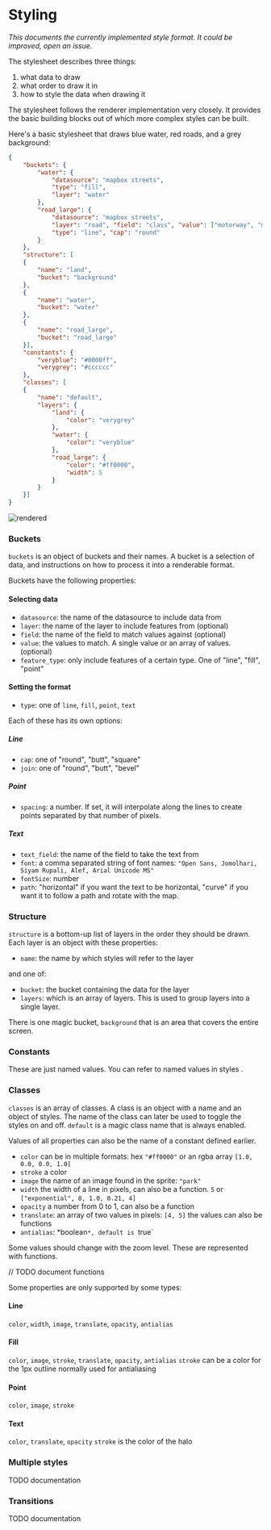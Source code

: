 # Styling

*This documents the currently implemented style format. It could be improved, open an issue.*

The stylesheet describes three things:

1) what data to draw
2) what order to draw it in
3) how to style the data when drawing it

The stylesheet follows the renderer implementation very closely.
It provides the basic building blocks out of which more complex styles can be built.

Here's a basic stylesheet that draws blue water, red roads, and a grey background:

```json
{
    "buckets": {
        "water": {
            "datasource": "mapbox streets",
            "type": "fill",
            "layer": "water"
        },
        "road_large": {
            "datasource": "mapbox streets",
            "layer": "road", "field": "class", "value": ["motorway", "main"],
            "type": "line", "cap": "round"
        }
    },
    "structure": [
    {
        "name": "land",
        "bucket": "background"
    },
    {
        "name": "water",
        "bucket": "water"
    },
    {
        "name": "road_large",
        "bucket": "road_large"
    }],
    "constants": {
        "veryblue": "#0000ff",
        "verygrey": "#cccccc"
    },
    "classes": [
    {
        "name": "default",
        "layers": {
            "land": {
                "color": "verygrey"
            },
            "water": {
                "color": "veryblue"
            },
            "road_large": {
                "color": "#ff0000",
                "width": 5
            }
        }
    }]
}
```

![rendered](https://f.cloud.github.com/assets/1421652/2045049/0e54b9d6-89f3-11e3-9087-3cf57ed1ded9.jpg)

### Buckets

`buckets` is an object of buckets and their names.
A bucket is a selection of data, and instructions on how to process it into a renderable format.

Buckets have the following properties:

#### Selecting data

- `datasource`: the name of the datasource to include data from
- `layer`: the name of the layer to include features from (optional)
- `field`: the name of the field to match values against (optional)
- `value`: the values to match. A single value or an array of values. (optional)
- `feature_type`: only include features of a certain type. One of "line", "fill", "point"

#### Setting the format

- `type`: one of `line`, `fill`, `point`, `text`

Each of these has its own options:

##### Line

- `cap`: one of "round", "butt", "square"
- `join`: one of "round", "butt", "bevel"

##### Point

- `spacing`: a number. If set, it will interpolate along the lines to create points separated by that number of pixels.

##### Text

- `text_field`: the name of the field to take the text from
- `font`: a comma separated string of font names: `"Open Sans, Jomolhari, Siyam Rupali, Alef, Arial Unicode MS"`
- `fontSize`: number
- `path`: "horizontal" if you want the text to be horizontal, "curve" if you want it to follow a path and rotate with the map.


### Structure

`structure` is a bottom-up list of layers in the order they should be drawn. Each layer is an object with these properties:

- `name`: the name by which styles will refer to the layer

and one of:
- `bucket`: the bucket containing the data for the layer
- `layers`: which is an array of layers. This is used to group layers into a single layer.

There is one magic bucket, `background` that is an area that covers the entire screen.

### Constants

These are just named values. You can refer to named values in styles .

### Classes

`classes` is an array of classes. A class is an object with a name and an object of styles.
The name of the class can later be used to toggle the styles on and off.
`default` is a magic class name that is always enabled.

Values of all properties can also be the name of a constant defined earlier.

- `color` can be in multiple formats: hex `"#ff0000"` or an rgba array `[1.0, 0.0, 0.0, 1.0]`
- `stroke` a color
- `image` the name of an image found in the sprite: `"park"`
- `width` the width of a line in pixels, can also be a function. `5` or `["exponential", 8, 1.0, 0.21, 4]`
- `opacity` a number from 0 to 1, can also be a function
- `translate`: an array of two values in pixels: `[4, 5]` the values can also be functions
- `antialias`: *boolean`*, default is `true`

Some values should change with the zoom level. These are represented with functions.

// TODO document functions


Some properties are only supported by some types:

#### Line
`color`, `width`, `image`, `translate`, `opacity`, `antialias`

#### Fill
`color`, `image`, `stroke`, `translate`, `opacity`, `antialias`
`stroke` can be a color for the 1px outline normally used for antialiasing

#### Point
`color`, `image`, `stroke`

#### Text
`color`, `translate`, `opacity`
`stroke` is the color of the halo

### Multiple styles

TODO documentation

### Transitions

TODO documentation

